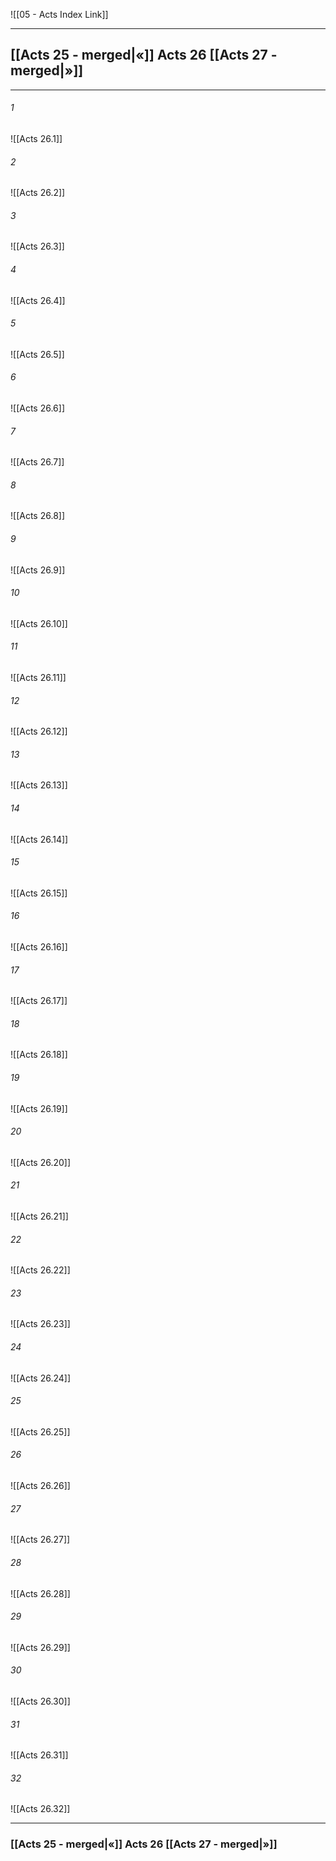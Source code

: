 ![[05 - Acts Index Link]]

---
##  [[Acts 25 - merged|«]] Acts 26 [[Acts 27 - merged|»]]

---

###### 1
![[Acts 26.1]] 

###### 2
![[Acts 26.2]] 

###### 3
![[Acts 26.3]] 

###### 4
![[Acts 26.4]]

###### 5 
![[Acts 26.5]] 

###### 6
![[Acts 26.6]] 

###### 7
![[Acts 26.7]] 

###### 8
![[Acts 26.8]] 

###### 9
![[Acts 26.9]] 

###### 10
![[Acts 26.10]] 

###### 11
![[Acts 26.11]] 

###### 12
![[Acts 26.12]]

###### 13
![[Acts 26.13]] 

###### 14
![[Acts 26.14]] 

###### 15
![[Acts 26.15]]

###### 16
![[Acts 26.16]] 

###### 17
![[Acts 26.17]]

###### 18
![[Acts 26.18]] 

###### 19
![[Acts 26.19]] 

###### 20
![[Acts 26.20]]

###### 21
![[Acts 26.21]] 

###### 22
![[Acts 26.22]] 

###### 23
![[Acts 26.23]]

###### 24
![[Acts 26.24]] 

###### 25
![[Acts 26.25]]

###### 26
![[Acts 26.26]] 

###### 27
![[Acts 26.27]] 

###### 28
![[Acts 26.28]]

###### 29
![[Acts 26.29]] 

###### 30
![[Acts 26.30]] 

###### 31
![[Acts 26.31]] 

###### 32
![[Acts 26.32]] 


---
###  [[Acts 25 - merged|«]] Acts 26 [[Acts 27 - merged|»]]